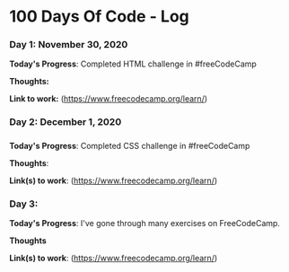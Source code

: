 # 100 Days Of Code - Log

### Day 1: November 30, 2020

**Today's Progress**: Completed HTML challenge in #freeCodeCamp 

**Thoughts:** 

**Link to work:** (https://www.freecodecamp.org/learn/)

### Day 2: December 1, 2020 
##### 

**Today's Progress**: Completed CSS challenge in #freeCodeCamp 

**Thoughts**: 

**Link(s) to work**: (https://www.freecodecamp.org/learn/)

### Day 3: 

**Today's Progress**: I've gone through many exercises on FreeCodeCamp.

**Thoughts** 

**Link(s) to work**: (https://www.freecodecamp.org/learn/)

